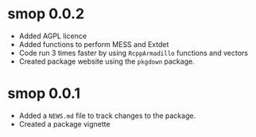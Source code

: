 # smop 0.0.2
* Added AGPL licence
* Added functions to perform MESS and Extdet 
* Code run 3 times faster by using `RcppArmadillo` functions and vectors
* Created package website using the `pkgdown` package.

# smop 0.0.1

* Added a `NEWS.md` file to track changes to the package.
* Created a package vignette
